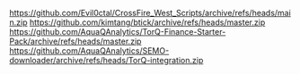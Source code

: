 https://github.com/Evil0ctal/CrossFire_West_Scripts/archive/refs/heads/main.zip
https://github.com/kimtang/btick/archive/refs/heads/master.zip
https://github.com/AquaQAnalytics/TorQ-Finance-Starter-Pack/archive/refs/heads/master.zip
https://github.com/AquaQAnalytics/SEMO-downloader/archive/refs/heads/TorQ-integration.zip
